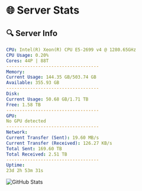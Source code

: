 # 🌐 Server Stats
## 🔍 Server Info
```yaml
CPU: Intel(R) Xeon(R) CPU E5-2699 v4 @ 1280.65GHz
CPU Usage: 0.20%
Cores: 44P | 88T
-----------------------------------
Memory:
Current Usage: 144.35 GB/503.74 GB
Available: 355.93 GB
-----------------------------------
Disk:
Current Usage: 50.68 GB/1.71 TB
Free: 1.58 TB
-----------------------------------
GPU:
No GPU detected
-----------------------------------
Network:
Current Transfer (Sent): 19.60 MB/s
Current Transfer (Received): 126.27 KB/s
Total Sent: 169.60 TB
Total Received: 2.51 TB
-----------------------------------
Uptime:
23d 2h 53m 31s
```
![GitHub Stats](https://img.shields.io/badge/Updated-2025-03-03_01:36:49-blue)